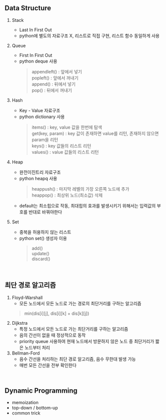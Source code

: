 ## Data Structure
1. Stack
    * Last In First Out
    * python에 별도의 자료구조 X, 리스트로 직접 구현, 리스트 함수 동일하게 사용

      
2. Queue
    * First In First Out 
    * python deque 사용
      <blockquote>
      appendleft() : 앞에서 넣기<br>
      popleft() : 앞에서 꺼내기<br> 
      append() : 뒤에서 넣기<br> 
      pop() : 뒤에서 꺼내기
      </blockquote>


3. Hash
    * Key - Value 자료구조
   * python dictionary 사용
     <blockquote>
        items() : key,  value 값을 한번에 탐색<br>
        get(key,  param) : key 값이 존재하면 value를 리턴,  존재하지 않으면 param을 리턴<br>
        keys() : key 값들의 리스트 리턴<br>
        values() : value 값들의 리스트 리턴
      </blockquote>
 

4. Heap
    * 완전이진트리 자료구조
    * python heapq 사용
        <blockquote>
        heappush() : 마지막 레벨의 가장 오른쪽 노드에 추가<br>
        heappop() : 최상위 노드(최소값) 삭제
        </blockquote>
    * default는 최소힙으로 작동, 최대힙의 효과를 발생시키기 위해서는 입력값의 부호를 반대로 바꿔야한다


5. Set
    * 중복을 허용하지 않는 리스트
    * python set() 생성자 이용
      <blockquote>
      add()<br>
      update()<br>
      discard()
      </blockquote>
     
<br>  

## 최단 경로 알고리즘
1. Floyd-Warshall 
    - 모든 노드에서 모든 노드로 가는 경로의 최단거리를 구하는 알고리즘
   <blockquote>
    min(dis[i][j],  dis[i][k] + dis[k][j])
   </blockquote>     
2. Dijkstra
    - 특정 노드에서 모든 노드로 가는 최단거리를 구하는 알고리즘
    - 음의 간선이 없을 때 정상적으로 동작
    - priority queue 사용하여 현재 노드에서 방문하지 않은 노드 중 최단거리가 짧은 노드부터 처리
3. Bellman-Ford
    - 음수 간선을 처리하는 최단 경로 알고리즘, 음수 무한대 발생 가능
    - 매번 모든 간선을 전부 확인한다

<br>  

## Dynamic Programming 
* memoization
* top-down / bottom-up
* common trick

